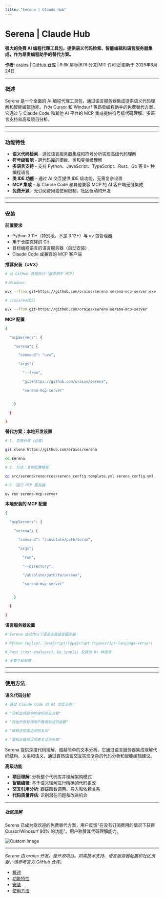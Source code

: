 ```yaml
---
title: "Serena | Claude Hub"
---
```


# Serena | Claude Hub

**强大的免费 AI 编程代理工具包，提供语义代码检索、智能编辑和语言服务器集成，作为昂贵编程助手的替代方案。**

**作者**: [oraios](https://github.com/oraios)  |  [GitHub 仓库](https://github.com/oraios/serena)  |  9.8k 星标|676 分叉|MIT 许可证|更新于 2025年8月24日

* * *

### 概述[​](#overview "Direct link to 概述")

Serena 是一个全面的 AI 编程代理工具包，通过语言服务器集成提供语义代码理解和智能编辑功能。作为 Cursor 和 Windsurf 等昂贵编程助手的免费替代方案，它通过与 Claude Code 和其他 AI 平台的 MCP 集成提供符号级代码理解、多语言支持和高级项目分析。

* * *

* * *

### 功能特性[​](#features "Direct link to 功能特性")

-   **语义代码检索** - 通过语言服务器集成和符号分析实现高级代码理解
-   **符号级智能** - 跨代码库的函数、类和变量级理解
-   **多语言支持** - 支持 Python、JavaScript、TypeScript、Rust、Go 等 8+ 种编程语言
-   **类 IDE 功能** - 通过 AI 交互提供 IDE 级功能，无需复杂设置
-   **MCP 集成** - 与 Claude Code 和其他兼容 MCP 的 AI 客户端无缝集成
-   **免费开源** - 无订阅费用或使用限制，社区驱动的开发

* * *

* * *

### 安装[​](#installation "Direct link to 安装")

**前置要求**

-   Python 3.11+（特别地，不是 3.12+）与 uv 包管理器
-   用于仓库克隆的 Git
-   目标编程语言的语言服务器（自动安装）
-   Claude Code 或兼容的 MCP 客户端

**推荐安装（UVX）**

```bash
# 从 GitHub 直接执行（推荐用于 MCP）

# Windows:

uvx --from git+https://github.com/oraios/serena serena-mcp-server.exe

# Linux/macOS:

uvx --from git+https://github.com/oraios/serena serena-mcp-server

```

**MCP 配置**

```bash
{

  "mcpServers": {

    "serena": {

      "command": "uvx",

      "args": 

        "--from",

        "git+https://github.com/oraios/serena",

        "serena-mcp-server"

      
    }

  }

}

```

**替代方案：本地开发设置**

```bash
# 1. 克隆仓库（必需）

git clone https://github.com/oraios/serena

cd serena

# 2. 可选：复制配置模板

cp src/serena/resources/serena_config.template.yml serena_config.yml

# 3. 运行 MCP 服务器

uv run serena-mcp-server

```

**本地安装的 MCP 配置**

```bash
{

  "mcpServers": {

    "serena": {

      "command": "/absolute/path/to/uv",

      "args": 

        "run",

        "--directory",

        "/absolute/path/to/serena",

        "serena-mcp-server"

      
    }

  }

}

```

**语言服务器设置**

```bash
# Serena 自动为以下语言安装语言服务器：

# Python (pylsp)、JavaScript/TypeScript (typescript-language-server)

# Rust (rust-analyzer)、Go (gopls) 及其他 8+ 种语言

# 无需手动配置

```

* * *

* * *

### 使用方法[​](#usage "Direct link to 使用方法")

**语义代码分析**

```bash
# 通过 Claude Code 的 AI 交互示例：

# "分析此项目中的身份验证流程"

# "找出所有处理用户数据验证的函数"

# "解释这些类之间的关系"

# "重构此模块以改善关注点分离"

```

Serena 提供深度代码理解，超越简单的文本分析。它通过语言服务器集成理解代码结构、关系和语义，通过自然语言交互实现复杂的代码分析和智能编辑建议。

**高级功能**

-   **项目理解**: 分析整个代码库并理解架构模式
-   **智能编辑**: 基于语义理解进行精确的代码更改
-   **交叉引用分析**: 跟踪函数调用、导入和依赖关系
-   **代码质量评估**: 识别潜在问题和改进机会

* * *

##### 社区见解

Serena 已成为受欢迎的免费替代方案，用户反馈"在没有订阅费用的情况下获得 Cursor/Windsurf 90% 的功能"。用户称赞其代码理解能力。

<img src="/img/discovery/025.png" alt="Custom image" style="max-width: 165px; height: auto;" />

* * *

*Serena 由 oraios 开发，是开源项目。如需技术支持、语言服务器配置和社区贡献，请参考官方 GitHub 仓库。*

-   [概述](#overview)
-   [功能特性](#features)
-   [安装](#installation)
-   [使用方法](#usage)